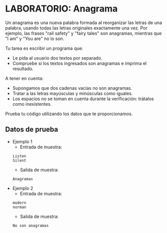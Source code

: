 # LABORATORIO: Anagrama

Un anagrama es una nueva palabra formada al reorganizar las letras de una palabra, usando todas las letras originales exactamente una vez. Por ejemplo, las frases "rail safety" y "fairy tales" son anagramas, mientras que "I am" y "You are" no lo son.

Tu tarea es escribir un programa que:

* Le pida al usuario dos textos por separado.
* Compruebe si los textos ingresados son anagramas e imprima el resultado.

A tener en cuenta:

* Supongamos que dos cadenas vacías no son anagramas.
* Tratar a las letras mayúsculas y minúsculas como iguales.
* Los espacios no se toman en cuenta durante la verificación: trátalos como inexistentes.

Prueba tu código utilizando los datos que te proporcionamos.

## Datos de prueba

* Ejemplo 1
    * Entrada de muestra:
    ```
    Listen
    Silent 
    ```
    * Salida de muestra: 
    ```
    Anagramas
    ```
* Ejemplo 2
    * Entrada de muestra:
    ```
    modern
    norman 
    ```
    * Salida de muestra: 
    ```
    No son anagramas
    ```